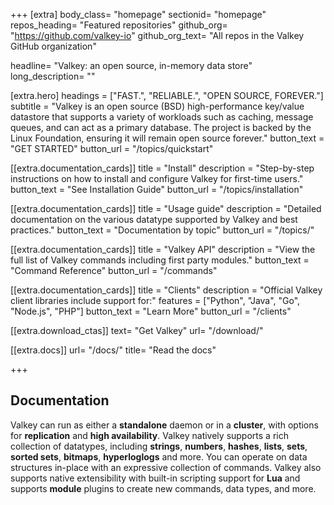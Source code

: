 +++
[extra]
body_class=  "homepage"
sectionid= "homepage"
repos_heading= "Featured repositories"
github_org= "https://github.com/valkey-io"
github_org_text= "All repos in the Valkey GitHub organization"

headline= "Valkey: an open source, in-memory data store"
long_description= ""

[extra.hero]
headings = ["FAST.", "RELIABLE.", "OPEN SOURCE, FOREVER."]
subtitle = "Valkey is an open source (BSD) high-performance key/value datastore that supports a variety of workloads such as caching, message queues, and can act as a primary database. The project is backed by the Linux Foundation, ensuring it will remain open source forever."
button_text = "GET STARTED"
button_url = "/topics/quickstart"

[[extra.documentation_cards]]
title = "Install"
description = "Step-by-step instructions on how to install and configure Valkey for first-time users."
button_text = "See Installation Guide"
button_url = "/topics/installation"

[[extra.documentation_cards]]
title = "Usage guide"
description = "Detailed documentation on the various datatype supported by Valkey and best practices."
button_text = "Documentation by topic"
button_url = "/topics/"

[[extra.documentation_cards]]
title = "Valkey API"
description = "View the full list of Valkey commands including first party modules."
button_text = "Command Reference"
button_url = "/commands"

[[extra.documentation_cards]]
title = "Clients"
description = "Official Valkey client libraries include support for:"
features = ["Python", "Java", "Go", "Node.js", "PHP"]
button_text = "Learn More"
button_url = "/clients"

[[extra.download_ctas]]
text= "Get Valkey"
url=  "/download/"

[[extra.docs]]
url= "/docs/"
title= "Read the docs"



+++

## Documentation

Valkey can run as either a **standalone** daemon or in a **cluster**, with options for **replication** and **high availability**. Valkey natively supports a rich collection of datatypes, including **strings**, **numbers**, **hashes**, **lists**, **sets**, **sorted sets**, **bitmaps**, **hyperloglogs** and more.
You can operate on data structures in-place with an expressive collection of commands.
Valkey also supports native extensibility with built-in scripting support for **Lua** and supports **module** plugins to create new commands, data types, and more.
